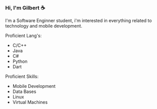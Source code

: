 ### Hi, I'm Gilbert ☕

I'm a Software Enginner student, i'm interested in everything related to technology and mobile development.

Proficient Lang's:
- C/C++
- Java
- C#
- Python
- Dart

Proficient Skills:

- Mobile Development
- Data Bases
- Linux
- Virtual Machines

<!--
**Gilberto-Guzman/Gilberto-Guzman** is a ✨ _special_ ✨ repository because its `README.md` (this file) appears on your GitHub profile.

Here are some ideas to get you started:

- 🔭 I’m currently working on ...
- 🌱 I’m currently learning ...
- 👯 I’m looking to collaborate on ...
- 🤔 I’m looking for help with ...
- 💬 Ask me about ...
- 📫 How to reach me: ...
- 😄 Pronouns: ...
- ⚡ Fun fact: ...
-->
